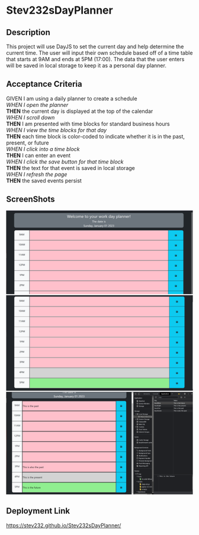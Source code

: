 # Stev232sDayPlanner

## Description

This project will use DayJS to set the current day and help determine the current time. The user will input their own schedule based off of a time table that starts at 9AM and ends at 5PM (17:00). The data that the user enters will be saved in local storage to keep it as a personal day planner.

## Acceptance Criteria

GIVEN I am using a daily planner to create a schedule<br>
*WHEN I open the planner*<br>
__THEN__ the current day is displayed at the top of the calendar<br>
*WHEN I scroll down*<br>
__THEN__ I am presented with time blocks for standard business hours<br>
*WHEN I view the time blocks for that day*<br>
__THEN__ each time block is color-coded to indicate whether it is in the past, present, or future<br>
*WHEN I click into a time block*<br>
__THEN__ I can enter an event<br>
*WHEN I click the save button for that time block*<br>
__THEN__ the text for that event is saved in local storage<br>
*WHEN I refresh the page*<br>
__THEN__ the saved events persist<br>

## ScreenShots

![PLOT](./assets/screenshots/HomePage.PNG)
![PLOT](./assets/screenShots/schedule.PNG)
![PLOT](./assets/screenShots/LocaleStorage.PNG)

## Deployment Link

https://stev232.github.io/Stev232sDayPlanner/